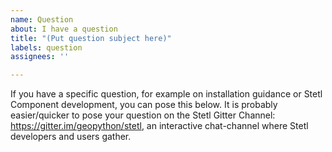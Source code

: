 ```yaml
---
name: Question
about: I have a question
title: "(Put question subject here)"
labels: question
assignees: ''

---
```


If you have a specific question, for example on installation guidance or Stetl Component development, you can pose this below. It is probably easier/quicker to pose your question on the Stetl Gitter Channel: https://gitter.im/geopython/stetl, an interactive chat-channel where Stetl developers and users gather.
